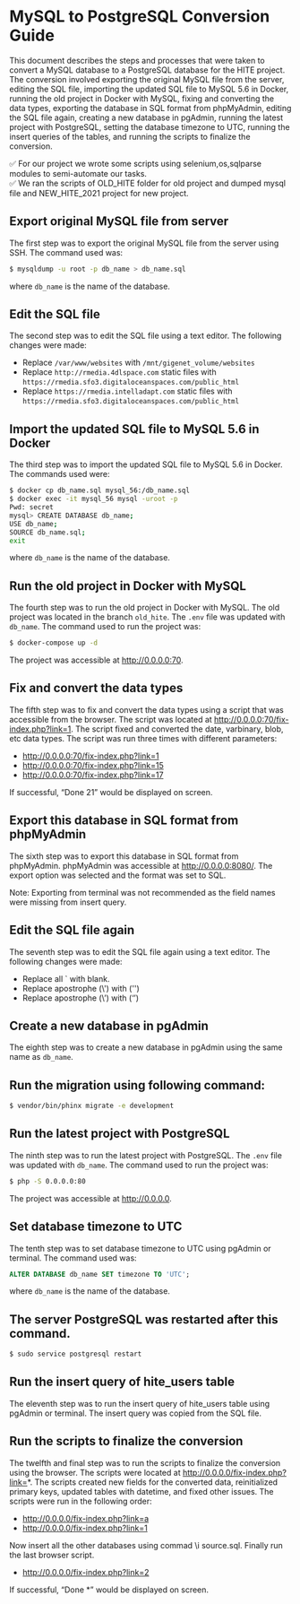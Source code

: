 # MySQL to PostgreSQL Conversion Guide

This document describes the steps and processes that were taken to convert a MySQL database to a PostgreSQL database for the HITE project. The conversion involved exporting the original MySQL file from the server, editing the SQL file, importing the updated SQL file to MySQL 5.6 in Docker, running the old project in Docker with MySQL, fixing and converting the data types, exporting the database in SQL format from phpMyAdmin, editing the SQL file again, creating a new database in pgAdmin, running the latest project with PostgreSQL, setting the database timezone to UTC, running the insert queries of the tables, and running the scripts to finalize the conversion. 

✅ For our project we wrote some scripts using selenium,os,sqlparse modules to semi-automate our tasks.<br>
✅ We ran the scripts of OLD_HITE folder for old project and dumped mysql file  and NEW_HITE_2021 project for new project.

## Export original MySQL file from server

The first step was to export the original MySQL file from the server using SSH. The command used was:

```bash
$ mysqldump -u root -p db_name > db_name.sql
```

where `db_name` is the name of the database.

## Edit the SQL file

The second step was to edit the SQL file using a text editor. The following changes were made:

- Replace `/var/www/websites` with `/mnt/gigenet_volume/websites`
- Replace `http://rmedia.4dlspace.com` static files with `https://rmedia.sfo3.digitaloceanspaces.com/public_html`
- Replace `https://rmedia.intelladapt.com` static files with `https://rmedia.sfo3.digitaloceanspaces.com/public_html`

## Import the updated SQL file to MySQL 5.6 in Docker

The third step was to import the updated SQL file to MySQL 5.6 in Docker. The commands used were:

```bash
$ docker cp db_name.sql mysql_56:/db_name.sql
$ docker exec -it mysql_56 mysql -uroot -p
Pwd: secret
mysql> CREATE DATABASE db_name;
USE db_name;
SOURCE db_name.sql;
exit
```

where `db_name` is the name of the database.

## Run the old project in Docker with MySQL

The fourth step was to run the old project in Docker with MySQL. The old project was located in the branch `old_hite`. The `.env` file was updated with `db_name`. The command used to run the project was:

```bash
$ docker-compose up -d
```

The project was accessible at http://0.0.0.0:70.

## Fix and convert the data types

The fifth step was to fix and convert the data types using a script that was accessible from the browser. The script was located at http://0.0.0.0:70/fix-index.php?link=1. The script fixed and converted the date, varbinary, blob, etc data types. The script was run three times with different parameters:

- http://0.0.0.0:70/fix-index.php?link=1
- http://0.0.0.0:70/fix-index.php?link=15
- http://0.0.0.0:70/fix-index.php?link=17

If successful, “Done 21” would be displayed on screen.

## Export this database in SQL format from phpMyAdmin

The sixth step was to export this database in SQL format from phpMyAdmin. phpMyAdmin was accessible at http://0.0.0.0:8080/. The export option was selected and the format was set to SQL.

Note: Exporting from terminal was not recommended as the field names were missing from insert query.

## Edit the SQL file again

The seventh step was to edit the SQL file again using a text editor. The following changes were made:

- Replace all \` with blank.
- Replace apostrophe (\\') with ('')
- Replace apostrophe (\\’) with (‘’)

## Create a new database in pgAdmin

The eighth step was to create a new database in pgAdmin using the same name as `db_name`.


## Run the migration using following command:

```bash
$ vendor/bin/phinx migrate -e development
```

## Run the latest project with PostgreSQL

The ninth step was to run the latest project with PostgreSQL. The `.env` file was updated with `db_name`. The command used to run the project was:

```bash
$ php -S 0.0.0.0:80
```

The project was accessible at http://0.0.0.0.

## Set database timezone to UTC

The tenth step was to set database timezone to UTC using pgAdmin or terminal. The command used was:

```sql
ALTER DATABASE db_name SET timezone TO 'UTC';
```

where `db_name` is the name of the database.

## The server PostgreSQL was restarted after this command.

```bash
$ sudo service postgresql restart
```

## Run the insert query of hite_users table

The eleventh step was to run the insert query of hite_users table using pgAdmin or terminal. The insert query was copied from the SQL file.

## Run the scripts to finalize the conversion

The twelfth and final step was to run the scripts to finalize the conversion using the browser. The scripts were located at http://0.0.0.0/fix-index.php?link=*. The scripts created new fields for the converted data, reinitialized primary keys, updated tables with datetime, and fixed other issues. The scripts were run in the following order:

- http://0.0.0.0/fix-index.php?link=a
- http://0.0.0.0/fix-index.php?link=1

Now insert all the other databases using commad \i source.sql. Finally run the last browser script.
  
- http://0.0.0.0/fix-index.php?link=2


If successful, “Done *” would be displayed on screen.
